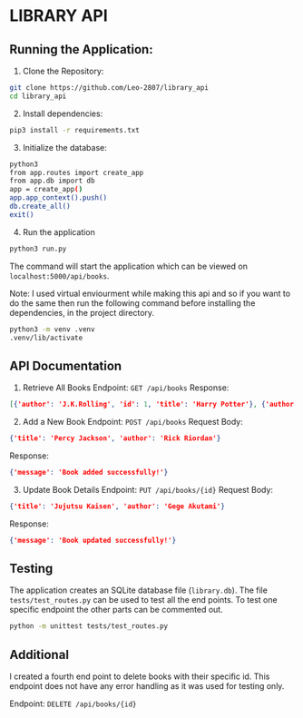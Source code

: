 # LIBRARY API

## Running the Application:

1. Clone the Repository:
```bash
git clone https://github.com/Leo-2807/library_api
cd library_api
```
2. Install dependencies:
```bash
pip3 install -r requirements.txt
```
3. Initialize the database:
```bash
python3
from app.routes import create_app
from app.db import db
app = create_app()
app.app_context().push()
db.create_all()
exit()
```
4. Run the application
```bash
python3 run.py
```
The command will start the application which can be viewed on `localhost:5000/api/books`.

Note:
I used virtual enviourment while making this api and so if you want to do the same then run the following command before installing the dependencies, in the project directory.
```bash
python3 -m venv .venv
.venv/lib/activate
```

## API Documentation

1. Retrieve All Books
Endpoint: `GET /api/books`
Response:
```json
[{'author': 'J.K.Rolling', 'id': 1, 'title': 'Harry Potter'}, {'author': 'Rick Riordan', 'id': 2, 'title': 'Percy Jackson'}, {'author': 'Ruskin Bond', 'id': 3, 'title': 'Blue Umbrella'}]
```

2. Add a New Book
Endpoint: `POST /api/books`
Request Body:
```json
{'title': 'Percy Jackson', 'author': 'Rick Riordan'}
```
Response:
```json
{'message': 'Book added successfully!'}
```

3. Update Book Details
Endpoint: `PUT /api/books/{id}`
Request Body:
```json
{'title': 'Jujutsu Kaisen', 'author': 'Gege Akutami'}
```
Response:
```json
{'message': 'Book updated successfully!'}
```

## Testing

The application creates an SQLite database file (`library.db`).
The file `tests/test_routes.py` can be used to test all the end points. To test one specific endpoint the other parts can be commented out.
```bash
python -m unittest tests/test_routes.py
```

## Additional

I created a fourth end point to delete books with their specific id. This endpoint does not have any error handling as it was used for testing only.

Endpoint: `DELETE /api/books/{id}`